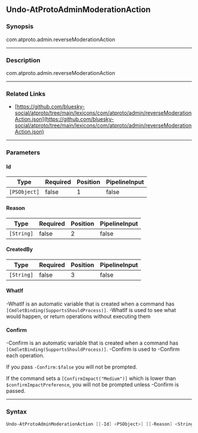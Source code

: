 Undo-AtProtoAdminModerationAction
---------------------------------




### Synopsis
com.atproto.admin.reverseModerationAction



---


### Description

com.atproto.admin.reverseModerationAction



---


### Related Links
* [https://github.com/bluesky-social/atproto/tree/main/lexicons/com/atproto/admin/reverseModerationAction.json](https://github.com/bluesky-social/atproto/tree/main/lexicons/com/atproto/admin/reverseModerationAction.json)





---


### Parameters
#### **Id**




|Type        |Required|Position|PipelineInput|
|------------|--------|--------|-------------|
|`[PSObject]`|false   |1       |false        |



#### **Reason**




|Type      |Required|Position|PipelineInput|
|----------|--------|--------|-------------|
|`[String]`|false   |2       |false        |



#### **CreatedBy**




|Type      |Required|Position|PipelineInput|
|----------|--------|--------|-------------|
|`[String]`|false   |3       |false        |



#### **WhatIf**
-WhatIf is an automatic variable that is created when a command has ```[CmdletBinding(SupportsShouldProcess)]```.
-WhatIf is used to see what would happen, or return operations without executing them
#### **Confirm**
-Confirm is an automatic variable that is created when a command has ```[CmdletBinding(SupportsShouldProcess)]```.
-Confirm is used to -Confirm each operation.

If you pass ```-Confirm:$false``` you will not be prompted.


If the command sets a ```[ConfirmImpact("Medium")]``` which is lower than ```$confirmImpactPreference```, you will not be prompted unless -Confirm is passed.



---


### Syntax
```PowerShell
Undo-AtProtoAdminModerationAction [[-Id] <PSObject>] [[-Reason] <String>] [[-CreatedBy] <String>] [-WhatIf] [-Confirm] [<CommonParameters>]
```
